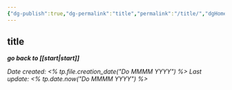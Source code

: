 ```yaml
---
{"dg-publish":true,"dg-permalink":"title","permalink":"/title/","dgHomeLink":true,"dgPassFrontmatter":false}
---
```



## title

***go back to [[start|start]]***

*Date created: <% tp.file.creation_date("Do MMMM YYYY") %>*
*Last update: <% tp.date.now("Do MMMM YYYY") %>*